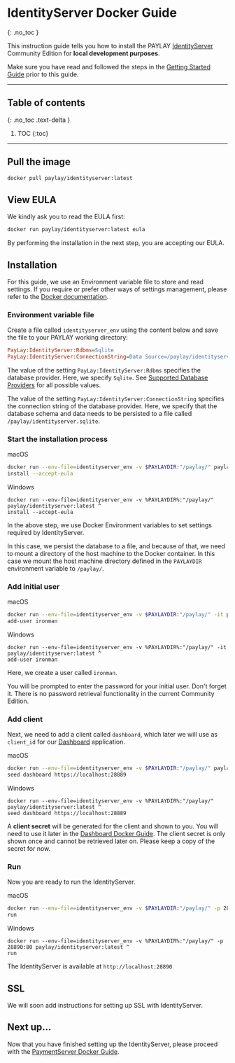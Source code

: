 # IdentityServer Docker Guide
{: .no_toc }

This instruction guide tells you how to install the PAYLAY [IdentityServer](IdentityServer/readme.md) Community Edition for **local development purposes**.

Make sure you have read and followed the steps in the [Getting Started Guide](../getting-started.md) prior to this guide.

---

## Table of contents
{: .no_toc .text-delta }

1. TOC
{:toc}

---

## Pull the image
~~~ bash
docker pull paylay/identityserver:latest
~~~

## View EULA
We kindly ask you to read the EULA first:
~~~ bash
docker run paylay/identityserver:latest eula
~~~

By performing the installation in the next step, you are accepting our EULA.

## Installation
For this guide, we use an Environment variable file to store and read settings. If you require or prefer other ways of settings management, please refer to the [Docker documentation](https://docs.docker.com).

### Environment variable file
Create a file called `identityserver_env` using the content below and save the file to your PAYLAY working directory:
~~~ ini
PayLay:IdentityServer:Rdbms=Sqlite
PayLay:IdentityServer:ConnectionString=Data Source=/paylay/identityserver.sqlite
~~~
The value of the setting `PayLay:IdentityServer:Rdbms` specifies the database provider. Here, we specify `Sqlite`. See [Supported Database Providers](/identityserver/supported-database-providers) for all possible values.

The value of the setting `PayLay:IdentityServer:ConnectionString` specifies the connection string of the database provider. Here, we specify that the database schema and data needs to be persisted to a file called `/paylay/identityserver.sqlite`.

### Start the installation process

macOS
~~~ bash
docker run --env-file=identityserver_env -v $PAYLAYDIR:"/paylay/" paylay/identityserver:latest \
install --accept-eula
~~~

Windows
~~~ shell
docker run --env-file=identityserver_env -v %PAYLAYDIR%:"/paylay/" paylay/identityserver:latest ^
install --accept-eula
~~~

In the above step, we use Docker Environment variables to set settings required by IdentityServer.

In this case, we persist the database to a file, and because of that, we need to mount a directory of the host machine to the Docker container. In this case we mount the host machine directory defined in the `PAYLAYDIR` environment variable to `/paylay/`.

### Add initial user

macOS
~~~ bash
docker run --env-file=identityserver_env -v $PAYLAYDIR:"/paylay/" -it paylay/identityserver:latest \
add-user ironman
~~~

Windows
~~~ shell
docker run --env-file=identityserver_env -v %PAYLAYDIR%:"/paylay/" -it paylay/identityserver:latest ^
add-user ironman
~~~

Here, we create a user called `ironman`.

You will be prompted to enter the password for your initial user. Don't forget it. There is no password retrieval functionality in the current Community Edition.

### Add client
Next, we need to add a client called `dashboard`, which later we will use as `client_id` for our [Dashboard](dashboard/readme.md) application.

macOS
~~~ bash
docker run --env-file=identityserver_env -v $PAYLAYDIR:"/paylay/" paylay/identityserver:latest \
seed dashboard https://localhost:28889
~~~

Windows
~~~ shell
docker run --env-file=identityserver_env -v %PAYLAYDIR%:"/paylay/" paylay/identityserver:latest ^
seed dashboard https://localhost:28889
~~~

A **client secret** will be generated for the client and shown to you. You will need to use it later in the [Dashboard Docker Guide](dashboard/docker.md).
The client secret is only shown once and cannot be retrieved later on. Please keep a copy of the secret for now.

### Run
Now you are ready to run the IdentityServer.

macOS
~~~ bash
docker run --env-file=identityserver_env -v $PAYLAYDIR:"/paylay/" -p 28890:80 paylay/identityserver:latest \
run
~~~

Windows
~~~ shell
docker run --env-file=identityserver_env -v %PAYLAYDIR%:"/paylay/" -p 28890:80 paylay/identityserver:latest ^
run
~~~

The IdentityServer is available at `http://localhost:28890`

## SSL
We will soon add instructions for setting up SSL with IdentityServer.

## Next up...
Now that you have finished setting up the IdentityServer, please proceed with the [PaymentServer Docker Guide](/PaymentServer/docker.md).